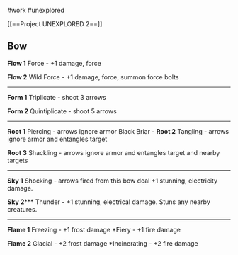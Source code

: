 #work 
#unexplored 

[[==Project UNEXPLORED 2==]]

**Bow**
--
**Flow 1**
Force - +1 damage, force

**Flow 2**
Wild Force - +1 damage, force, summon force bolts

---

**Form 1**
Triplicate - shoot 3 arrows

**Form 2**
Quintiplicate - shoot 5 arrows

---


**Root 1**
Piercing - arrows ignore armor
Black Briar -
**Root 2**
Tangling - arrows ignore armor and entangles target

**Root 3**
Shackling - arrows ignore armor and entangles target and nearby targets

---

**Sky 1**
Shocking - arrows fired from this bow deal +1 stunning, electricity damage.

**Sky 2*****
Thunder - +1 stunning, electrical damage. Stuns any nearby creatures.

---

**Flame 1**
Freezing - +1 frost damage
*Fiery - +1 fire damage

**Flame 2**
Glacial - +2 frost damage
*Incinerating - +2 fire damage